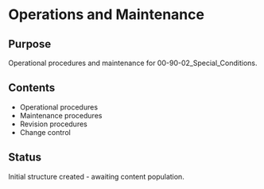 # Operations and Maintenance

## Purpose
Operational procedures and maintenance for 00-90-02_Special_Conditions.

## Contents
- Operational procedures
- Maintenance procedures
- Revision procedures
- Change control

## Status
Initial structure created - awaiting content population.
